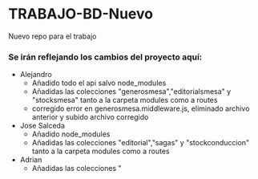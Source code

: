 # TRABAJO-BD-Nuevo

Nuevo repo para el trabajo

### Se irán reflejando los cambios del proyecto aquí:
- Alejandro
  - Añadido todo el api salvo node_modules
  - Añadidas las colecciones "generosmesa","editorialsmesa" y "stocksmesa" tanto a la carpeta modules como a routes
  - corregido error en generosmesa.middleware.js, eliminado archivo anterior y subido archivo corregido
- Jose Salceda
  - Añadido node_modules
  - Añadidas las colecciones "editorial","sagas" y "stockconduccion" tanto a la carpeta modules como a routes
- Adrian
  - Añadidas las colecciones "
